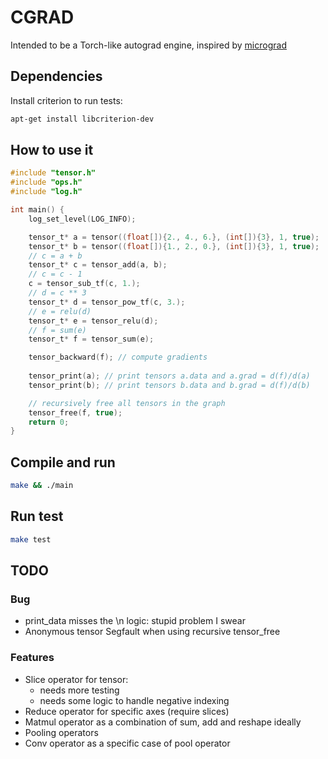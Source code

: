 # CGRAD

Intended to be a Torch-like autograd engine, inspired by [micrograd](https://github.com/karpathy/micrograd/tree/master)

## Dependencies
Install criterion to run tests:
```bash
apt-get install libcriterion-dev
```
## How to use it
```C
#include "tensor.h"
#include "ops.h"
#include "log.h"

int main() {
    log_set_level(LOG_INFO);

    tensor_t* a = tensor((float[]){2., 4., 6.}, (int[]){3}, 1, true);
    tensor_t* b = tensor((float[]){1., 2., 0.}, (int[]){3}, 1, true);
    // c = a + b
    tensor_t* c = tensor_add(a, b);
    // c = c - 1
    c = tensor_sub_tf(c, 1.);
    // d = c ** 3
    tensor_t* d = tensor_pow_tf(c, 3.);
    // e = relu(d)
    tensor_t* e = tensor_relu(d);
    // f = sum(e)
    tensor_t* f = tensor_sum(e);

    tensor_backward(f); // compute gradients
    
    tensor_print(a); // print tensors a.data and a.grad = d(f)/d(a)
    tensor_print(b); // print tensors b.data and b.grad = d(f)/d(b)

    // recursively free all tensors in the graph
    tensor_free(f, true);
    return 0;
}
```

## Compile and run

```bash
make && ./main
```

## Run test

```bash
make test
```

## TODO

### Bug
- print_data misses the \n logic: stupid problem I swear
- Anonymous tensor Segfault when using recursive tensor_free

### Features
- Slice operator for tensor: 
    - needs more testing 
    - needs some logic to handle negative indexing
- Reduce operator for specific axes (require slices)
- Matmul operator as a combination of sum, add and reshape ideally
- Pooling operators
- Conv operator as a specific case of pool operator
